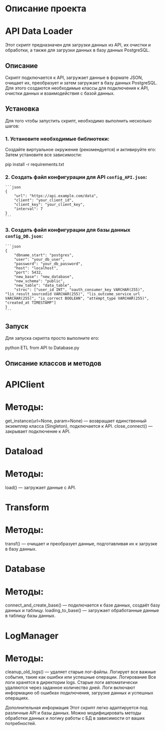 # Описание проекта

# API Data Loader

Этот скрипт предназначен для загрузки данных из API, их очистки и обработки, а также для загрузки данных в базу данных PostgreSQL.

## Описание

Скрипт подключается к API, загружает данные в формате JSON, очищает их, преобразует и затем загружает в базу данных PostgreSQL. Для этого создаются необходимые классы для подключения к API, очистки данных и взаимодействия с базой данных.

## Установка

Для того чтобы запустить скрипт, необходимо выполнить несколько шагов:

### 1. Установите необходимые библиотеки:

Создайте виртуальное окружение (рекомендуется) и активируйте его:
Затем установите все зависимости:

pip install -r requirements.txt


### 2. Создать файл конфигурации для API `config_API.json`:
    ```json
    {
        "url": "https://api.example.com/data",
        "client": "your_client_id",
        "client_key": "your_client_key",
        "interval": 7
    }
    ```

### 3. Создать файл конфигурации для базы данных `config_DB.json`:
    ```json
    {
        "dbname_start": "postgres",
        "user": "your_db_user",
        "password": "your_db_password",
        "host": "localhost",
        "port": 5432,
        "new_base": "new_database",
        "new_schema": "public",
        "new_table": "data_table",
        "stroc": ["user_id INT", "oauth_consumer_key VARCHAR(255)", "lis_result_sourcedid VARCHAR(255)", "lis_outcome_service_url VARCHAR(255)", "is_correct BOOLEAN", "attempt_type VARCHAR(255)", "created_at TIMESTAMP"]
    }
    ```

## Запуск

Для запуска скрипта просто выполните его:


python ETL  from API to Database.py

## Описание классов и методов

# APIClient
# Методы:
get_instance(url=None, param=None) — возвращает единственный экземпляр класса (Singleton), подключается к API.
close_connect() — закрывает подключение к API.

# Dataload
# Методы:
load() — загружает данные с API.

# Transform
# Методы:
transf() — очищает и преобразует данные, подготавливая их к загрузке в базу данных.

# Database
# Методы:
connect_and_create_base() — подключается к базе данных, создаёт базу данных и таблицу.
loading_to_base() — загружает обработанные данные в таблицу базы данных.

# LogManager
# Методы:
cleanup_old_logs() — удаляет старые лог-файлы.
Логирует все важные события, такие как ошибки или успешные операции.
Логирование
Все логи хранятся в директории logs. Старые логи автоматически удаляются через заданное количество дней. Логи включают информацию об ошибках подключения, загрузке данных и успешных операциях.

Дополнительная информация
Этот скрипт легко адаптируется под различные API и базы данных. Можно модифицировать методы обработки данных и логику работы с БД в зависимости от ваших потребностей.